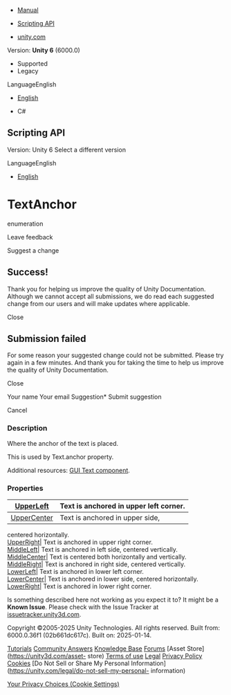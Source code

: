 [ ]()

  * [Manual](../Manual/index.html)
  * [Scripting API](../ScriptReference/index.html)

  * [unity.com](https://unity.com/)

Version: **Unity 6** (6000.0)

  * Supported
  * Legacy

LanguageEnglish

  * [English]()

  * C#

[ ](https://docs.unity3d.com)

## Scripting API

Version: Unity 6 Select a different version

LanguageEnglish

  * [English]()

# TextAnchor

enumeration

Leave feedback

Suggest a change

## Success!

Thank you for helping us improve the quality of Unity Documentation. Although
we cannot accept all submissions, we do read each suggested change from our
users and will make updates where applicable.

Close

## Submission failed

For some reason your suggested change could not be submitted. Please <a>try
again</a> in a few minutes. And thank you for taking the time to help us
improve the quality of Unity Documentation.

Close

Your name Your email Suggestion* Submit suggestion

Cancel

[ ]()

### Description

Where the anchor of the text is placed.

This is used by Text.anchor property.  
  
Additional resources: [GUI Text component](../Manual/class-GUIText.html).

### Properties

[UpperLeft](TextAnchor.UpperLeft.html)| Text is anchored in upper left corner.  
---|---  
[UpperCenter](TextAnchor.UpperCenter.html)| Text is anchored in upper side,
centered horizontally.  
[UpperRight](TextAnchor.UpperRight.html)| Text is anchored in upper right
corner.  
[MiddleLeft](TextAnchor.MiddleLeft.html)| Text is anchored in left side,
centered vertically.  
[MiddleCenter](TextAnchor.MiddleCenter.html)| Text is centered both
horizontally and vertically.  
[MiddleRight](TextAnchor.MiddleRight.html)| Text is anchored in right side,
centered vertically.  
[LowerLeft](TextAnchor.LowerLeft.html)| Text is anchored in lower left corner.  
[LowerCenter](TextAnchor.LowerCenter.html)| Text is anchored in lower side,
centered horizontally.  
[LowerRight](TextAnchor.LowerRight.html)| Text is anchored in lower right
corner.  
  
Is something described here not working as you expect it to? It might be a
**Known Issue**. Please check with the Issue Tracker at
[issuetracker.unity3d.com](https://issuetracker.unity3d.com).

Copyright ©2005-2025 Unity Technologies. All rights reserved. Built from:
6000.0.36f1 (02b661dc617c). Built on: 2025-01-14.

[Tutorials](https://unity3d.com/learn) [Community
Answers](https://answers.unity3d.com) [Knowledge
Base](https://support.unity3d.com/hc/en-us)
[Forums](https://forum.unity3d.com) [Asset Store](https://unity3d.com/asset-
store) [Terms of use](https://docs.unity3d.com/Manual/TermsOfUse.html)
[Legal](https://unity.com/legal) [Privacy
Policy](https://unity.com/legal/privacy-policy)
[Cookies](https://unity.com/legal/cookie-policy) [Do Not Sell or Share My
Personal Information](https://unity.com/legal/do-not-sell-my-personal-
information)

[Your Privacy Choices (Cookie Settings)](javascript:void\(0\);)

